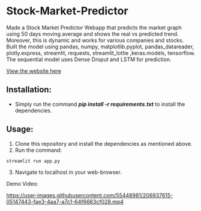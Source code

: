 # Stock-Market-Predictor
Made a Stock Market Predictor Webapp that predicts the market graph using 50 days moving average and shows the real vs predicted trend. Moreover, this is dynamic and works for various companies and stocks. Built the model using pandas, numpy, matplotlib.pyplot,  pandas_datareader, plotly.express, streamlit, requests, streamlit_lottie ,keras.models, tensorflow. The sequential model uses Dense Droput and LSTM for prediction. 

[View the website here]( https://huggingface.co/spaces/Harsh23Kashyap/StockMarketPredictor)


## Installation:
* Simply run the command ***pip install -r requirements.txt*** to install the dependencies.

## Usage:
1. Clone this repository and install the dependencies as mentioned above.
2. Run the command: 
```
streamlit run app.py
```
3. Navigate to localhost in your web-browser.


Demo Video: 


https://user-images.githubusercontent.com/55448981/206937615-05147443-fae3-4aa7-a7c1-64f6663cf028.mp4

